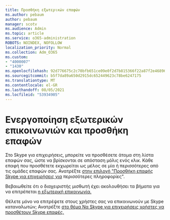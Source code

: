 ```yaml
---
title: Προσθήκη εξωτερικών επαφών
ms.author: pebaum
author: pebaum
manager: scotv
ms.audience: Admin
ms.topic: article
ms.service: o365-administration
ROBOTS: NOINDEX, NOFOLLOW
localization_priority: Normal
ms.collection: Adm_O365
ms.custom:
- "4000007"
- "1430"
ms.openlocfilehash: 92d776675c2c70bfb651ce09e0f2d7b815366f22a87f2e468964fa4971d275f4
ms.sourcegitcommit: b5f7da89a650d2915dc652449623c78be6247175
ms.translationtype: MT
ms.contentlocale: el-GR
ms.lasthandoff: 08/05/2021
ms.locfileid: "53934905"
---
```

# <a name="enable-external-communications-and-add-contacts"></a>Ενεργοποίηση εξωτερικών επικοινωνιών και προσθήκη επαφών

Στο Skype για επιχειρήσεις, μπορείτε να προσθέσετε άτομα στη λίστα επαφών σας, ώστε να βρίσκονται σε απόσταση μόλις ενός κλικ. Κάθε επαφή που προσθέτετε εκχωρείται ως μέλος σε μία ή περισσότερες από τις ομάδες επαφών σας. Ανατρέξτε [στην επιλογή "Προσθήκη επαφής Skype για επιχειρήσεις για](https://support.office.com/article/add-a-contact-in-skype-for-business-89338023-2adf-4f5c-90b6-f8b6f72fadd1) περισσότερες πληροφορίες". 

Βεβαιωθείτε ότι ο διαχειριστής μισθωτή έχει ακολουθήσει τα βήματα για να επιτρέπεται [η εξωτερική επικοινωνία.](https://docs.microsoft.com/skypeforbusiness/set-up-skype-for-business-online/allow-users-to-contact-external-skype-for-business-users)

Θέλετε μόνο να επιτρέψετε στους χρήστες σας να επικοινωνούν με Skype καταναλωτών; Ανατρέξτε [στο θέμα Να Skype για επιχειρήσεις χρήστες να προσθέτουν Skype επαφές.](https://docs.microsoft.com/skypeforbusiness/set-up-skype-for-business-online/let-skype-for-business-users-add-skype-contacts) 